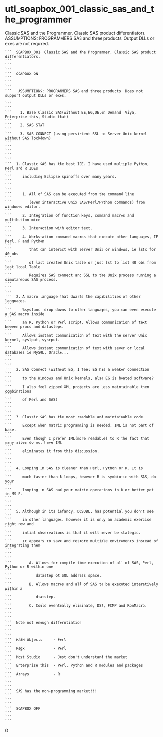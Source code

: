 # utl_soapbox_001_classic_sas_and_the_programmer
Classic SAS and the Programmer. Classic SAS product differentiators. ASSUMPTIONS: PROGRAMMERS SAS and three products. Output DLLs or exes are not required.

    ```  SOAPBOX_001: Classic SAS and the Programmer. Classic SAS product differentiators.                                                                            ```
    ```                                                                                                                                                               ```
    ```  SOAPBOX ON                                                                                                                                                   ```
    ```                                                                                                                                                               ```
    ```   ASSUMPTIONS: PROGRAMMERS SAS and three products. Does not support output DLLs or exes.                                                                      ```
    ```                                                                                                                                                               ```
    ```    1. Base Classic SAS(without EE,EG,UE,on Demand, Viya, Enterprise this, Studio that)                                                                        ```
    ```    2. SAS STAT                                                                                                                                                ```
    ```    3. SAS CONNECT (using persistent SSL to Server Unix kernel without SAS lockdown)                                                                           ```
    ```                                                                                                                                                               ```
    ```                                                                                                                                                               ```
    ```  1. Classic SAS has the best IDE. I have used multiple Python, Perl and R IDEs                                                                                 ```
    ```     including Eclipse spinoffs over many years.                                                                                                               ```
    ```                                                                                                                                                               ```
    ```     1. All of SAS can be executed from the command line                                                                                                       ```
    ```        (even interactive Unix SAS/Perl/Python commands) from windoows editor.                                                                                 ```
    ```     2. Integration of function keys, command macros and multibutton mice.                                                                                     ```
    ```     3. Interaction with editor text.                                                                                                                          ```
    ```     4. Workstation command macros that execute other languages, IE Perl, R and Python                                                                         ```
    ```        that can interact with Server Unix or windows, ie lstx for 40 obs                                                                                      ```
    ```        of last created Unix table or just lst to list 40 obs from last local Table.                                                                           ```
    ```        Requires SAS connect and SSL to the Unix process running a simutaneous SAS process.                                                                    ```
    ```                                                                                                                                                               ```
    ```  2. A macro language that dwarfs the capabilities of other languages.                                                                                         ```
    ```     %sysfunc, drop downs to other languages, you can even execute a SAS macro inside                                                                          ```
    ```     an R, Python or Perl script. Allows communication of text beween procs and datasteps.                                                                     ```
    ```     Allows instant communication of text with the server Unix kernel, syslput, sysrput.                                                                       ```
    ```     Allows instant communication of text with sever or local databases ie MySQL, Oracle...                                                                    ```
    ```                                                                                                                                                               ```
    ```  2. SAS Connect (without EG, I feel EG has a weaker connection                                                                                                ```
    ```     to the Windows and Unix kernels, also EG is boated software?                                                                                              ```
    ```     I also feel zipped XML projects are less maintainable then combinations                                                                                   ```
    ```     of Perl and SAS)                                                                                                                                          ```
    ```                                                                                                                                                               ```
    ```  3. Classic SAS has the most readable and maintainable code.                                                                                                  ```
    ```     Except when matrix programming is needed. IML is not part of base.                                                                                        ```
    ```     Even though I prefer IML(more readable) to R the fact that many sites do not have IML                                                                     ```
    ```     eliminates it from this discussion.                                                                                                                       ```
    ```                                                                                                                                                               ```
    ```  4. Looping in SAS is cleaner than Perl, Python or R. It is                                                                                                   ```
    ```     much faster than R loops, however R is symbiotic with SAS, do your                                                                                        ```
    ```     looping in SAS nad your matrix operations in R or better yet in MS R.                                                                                     ```
    ```                                                                                                                                                               ```
    ```  5. Although in its infancy, DOSUBL, has potential you don't see                                                                                              ```
    ```     in other languages. however it is only an academic exercise right now and                                                                                 ```
    ```     intial observations is that it will never be stategic.                                                                                                    ```
    ```     It appears to save and restore multiple enviroments instead of integrating them.                                                                          ```
    ```                                                                                                                                                               ```
    ```        A. Allows for compile time execution of all of SAS, Perl, Python or R within one                                                                       ```
    ```           datastep ot SQL address space.                                                                                                                      ```
    ```        B. Allows macros and all of SAS to be executed interatively within a                                                                                   ```
    ```           dtatstep.                                                                                                                                           ```
    ```        C. Could eventually eliminate, DS2, FCMP and RonMacro.                                                                                                 ```
    ```                                                                                                                                                               ```
    ```  Note not enough differntiation                                                                                                                               ```
    ```                                                                                                                                                               ```
    ```  HASH Objects     - Perl                                                                                                                                      ```
    ```  Regx             - Perl                                                                                                                                      ```
    ```  Most Studio      - Just don't understand the market                                                                                                          ```
    ```  Enterprise this  - Perl, Python and R modules and packages                                                                                                   ```
    ```  Arrays           - R                                                                                                                                         ```
    ```                                                                                                                                                               ```
    ```  SAS has the non-programming market!!!                                                                                                                        ```
    ```                                                                                                                                                               ```
    ```  SOAPBOX OFF                                                                                                                                                  ```
    ```                                                                                                                                                               ```
G
